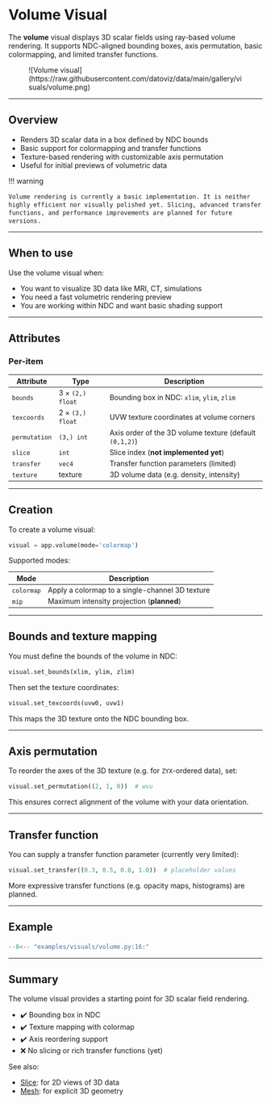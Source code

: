 # Volume Visual

The **volume** visual displays 3D scalar fields using ray-based volume rendering. It supports NDC-aligned bounding boxes, axis permutation, basic colormapping, and limited transfer functions.

<figure markdown="span">
![Volume visual](https://raw.githubusercontent.com/datoviz/data/main/gallery/visuals/volume.png)
</figure>

---

## Overview

- Renders 3D scalar data in a box defined by NDC bounds
- Basic support for colormapping and transfer functions
- Texture-based rendering with customizable axis permutation
- Useful for initial previews of volumetric data

!!! warning

    Volume rendering is currently a basic implementation. It is neither highly efficient nor visually polished yet. Slicing, advanced transfer functions, and performance improvements are planned for future versions.

---

## When to use

Use the volume visual when:
- You want to visualize 3D data like MRI, CT, simulations
- You need a fast volumetric rendering preview
- You are working within NDC and want basic shading support

---

## Attributes

### Per-item

| Attribute     | Type             | Description                                           |
|---------------|------------------|-------------------------------------------------------|
| `bounds`      | 3 × `(2,) float` | Bounding box in NDC: `xlim`, `ylim`, `zlim`          |
| `texcoords`   | 2 × `(3,) float` | UVW texture coordinates at volume corners            |
| `permutation` | `(3,) int`       | Axis order of the 3D volume texture (default `(0,1,2)`) |
| `slice`       | `int`            | Slice index (**not implemented yet**)                |
| `transfer`    | `vec4`           | Transfer function parameters (limited)               |
| `texture`     | texture          | 3D volume data (e.g. density, intensity)             |

---

## Creation

To create a volume visual:

```python
visual = app.volume(mode='colormap')
```

Supported modes:

| Mode       | Description                                     |
| ---------- | ----------------------------------------------- |
| `colormap` | Apply a colormap to a single-channel 3D texture |
| `mip`      | Maximum intensity projection (**planned**)      |

---

## Bounds and texture mapping

You must define the bounds of the volume in NDC:

```python
visual.set_bounds(xlim, ylim, zlim)
```

Then set the texture coordinates:

```python
visual.set_texcoords(uvw0, uvw1)
```

This maps the 3D texture onto the NDC bounding box.

---

## Axis permutation

To reorder the axes of the 3D texture (e.g. for `ZYX`-ordered data), set:

```python
visual.set_permutation((2, 1, 0))  # wvu
```

This ensures correct alignment of the volume with your data orientation.

---

## Transfer function

You can supply a transfer function parameter (currently very limited):

```python
visual.set_transfer((0.3, 0.5, 0.8, 1.0))  # placeholder values
```

More expressive transfer functions (e.g. opacity maps, histograms) are planned.

---

## Example

```python
--8<-- "examples/visuals/volume.py:16:"
```

---

## Summary

The volume visual provides a starting point for 3D scalar field rendering.

* ✔️ Bounding box in NDC
* ✔️ Texture mapping with colormap
* ✔️ Axis reordering support
* ❌ No slicing or rich transfer functions (yet)

See also:

* [Slice](slice.md): for 2D views of 3D data
* [Mesh](mesh.md): for explicit 3D geometry
